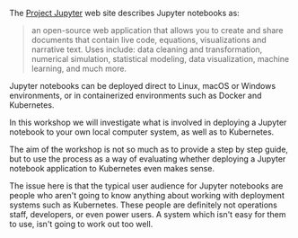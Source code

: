 The [Project Jupyter](https://jupyter.org/) web site describes Jupyter notebooks as:

> an open-source web application that allows you to create and share documents that contain live code, equations, visualizations and narrative text. Uses include: data cleaning and transformation, numerical simulation, statistical modeling, data visualization, machine learning, and much more.

Jupyter notebooks can be deployed direct to Linux, macOS or Windows environments, or in containerized environments such as Docker and Kubernetes.

In this workshop we will investigate what is involved in deploying a Jupyter notebook to your own local computer system, as well as to Kubernetes.

The aim of the workshop is not so much as to provide a step by step guide, but to use the process as a way of evaluating whether deploying a Jupyter notebook application to Kubernetes even makes sense.

The issue here is that the typical user audience for Jupyter notebooks are people who aren't going to know anything about working with deployment systems such as Kubernetes. These people are definitely not operations staff, developers, or even power users. A system which isn't easy for them to use, isn't going to work out too well.
